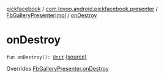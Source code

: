 [pickfacebook](../../index.md) / [com.lovoo.android.pickfacebook.presenter](../index.md) / [FbGalleryPresenterImpl](index.md) / [onDestroy](./on-destroy.md)

# onDestroy

`fun onDestroy(): `[`Unit`](https://kotlinlang.org/api/latest/jvm/stdlib/kotlin/-unit/index.html) [(source)](https://github.com/lovoo/android-pickpic/blob/master/pickfacebook/src/main/kotlin/com/lovoo/android/pickfacebook/presenter/FbGalleryPresenterImpl.kt#L43)

Overrides [FbGalleryPresenter.onDestroy](../../com.lovoo.android.pickfacebook.contract/-fb-gallery-presenter/on-destroy.md)

